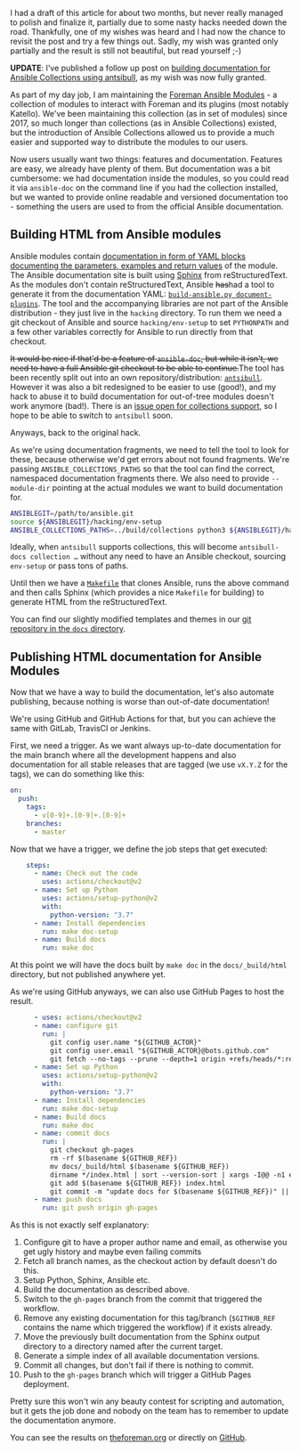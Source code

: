<!--
.. title: Building and publishing documentation for Ansible Collections
.. slug: building-and-publishing-documentation-for-ansible-collections
.. date: 2020-07-20 19:17:16 UTC
.. tags: english,linux,planet-debian,software,ansible
.. category: 
.. link: 
.. description: 
.. type: text
-->

I had a draft of this article for about two months, but never really managed to polish and finalize it, partially due to some nasty hacks needed down the road. Thankfully, one of my wishes was heard and I had now the chance to revisit the post and try a few things out. Sadly, my wish was granted only partially and the result is still not beautiful, but read yourself ;-)

**UPDATE**: I've published a follow up post on [building documentation for Ansible Collections using antsibull](/2020/07/building-documentation-for-ansible-collections-using-antsibull/), as my wish was now fully granted.

As part of my day job, I am maintaining the [Foreman Ansible Modules](https://github.com/theforeman/foreman-ansible-modules) - a collection of modules to interact with Foreman and its plugins (most notably Katello). We've been maintaining this collection (as in set of modules) since 2017, so much longer than collections (as in Ansible Collections) existed, but the introduction of Ansible Collections allowed us to provide a much easier and supported way to distribute the modules to our users.

Now users usually want two things: features and documentation. Features are easy, we already have plenty of them. But documentation was a bit cumbersome: we had documentation inside the modules, so you could read it via `ansible-doc` on the command line if you had the collection installed, but we wanted to provide online readable and versioned documentation too - something the users are used to from the official Ansible documentation.

## Building HTML from Ansible modules

Ansible modules contain [documentation in form of YAML blocks documenting the parameters, examples and return values](https://docs.ansible.com/ansible/latest/dev_guide/developing_modules_documenting.html) of the module. The Ansible documentation site is built using [Sphinx](https://www.sphinx-doc.org/) from reStructuredText. As the modules don't contain reStructuredText, Ansible ~~has~~had a tool to generate it from the documentation YAML: [`build-ansible.py document-plugins`](https://github.com/ansible/ansible/blob/stable-2.9/hacking/build-ansible.py). The tool and the accompanying libraries are not part of the Ansible distribution - they just live in the `hacking` directory. To run them we need a git checkout of Ansible and source `hacking/env-setup` to set `PYTHONPATH` and a few other variables correctly for Ansible to run directly from that checkout.

~~It would be nice if that'd be a feature of `ansible-doc`, but while it isn't, we need to have a full Ansible git checkout to be able to continue.~~The tool has been recently split out into an own repository/distribution: [`antsibull`](https://github.com/ansible-community/antsibull). However it was also a bit redesigned to be easier to use (good!), and my hack to abuse it to build documentation for out-of-tree modules doesn't work anymore (bad!). There is an [issue open for collections support](https://github.com/ansible-community/antsibull/issues/55), so I hope to be able to switch to `antsibull` soon.

Anyways, back to the original hack.

As we're using documentation fragments, we need to tell the tool to look for these, because otherwise we'd get errors about not found fragments.
We're passing `ANSIBLE_COLLECTIONS_PATHS` so that the tool can find the correct, namespaced documentation fragments there.
We also need to provide `--module-dir` pointing at the actual modules we want to build documentation for.

```bash
ANSIBLEGIT=/path/to/ansible.git
source ${ANSIBLEGIT}/hacking/env-setup
ANSIBLE_COLLECTIONS_PATHS=../build/collections python3 ${ANSIBLEGIT}/hacking/build-ansible.py document-plugins --module-dir ../plugins/modules --template-dir ./_templates --template-dir ${ANSIBLEGIT}/docs/templates --type rst --output-dir ./modules/
```

Ideally, when `antsibull` supports collections, this will become `antsibull-docs collection …` without any need to have an Ansible checkout, sourcing `env-setup` or pass tons of paths.

Until then we have a [`Makefile`](https://www.github.com/theforeman/foreman-ansible-modules/tree/master/docs/Makefile) that clones Ansible, runs the above command and then calls Sphinx (which provides a nice `Makefile` for building) to generate HTML from the reStructuredText.

You can find our slightly modified templates and themes in our [git repository in the `docs` directory](https://github.com/theforeman/foreman-ansible-modules/tree/master/docs).

## Publishing HTML documentation for Ansible  Modules

Now that we have a way to build the documentation, let's also automate publishing, because nothing is worse than out-of-date documentation!

We're using GitHub and GitHub Actions for that, but you can achieve the same with GitLab, TravisCI or Jenkins.

First, we need a trigger. As we want always up-to-date documentation for the main branch where all the development happens and also documentation for all stable releases that are tagged (we use `vX.Y.Z` for the tags), we can do something like this:

```yaml
on:
  push:
    tags:
      - v[0-9]+.[0-9]+.[0-9]+
    branches:
      - master
```

Now that we have a trigger, we define the job steps that get executed:

```yaml
    steps:
      - name: Check out the code
        uses: actions/checkout@v2
      - name: Set up Python
        uses: actions/setup-python@v2
        with:
          python-version: "3.7"
      - name: Install dependencies
        run: make doc-setup
      - name: Build docs
        run: make doc
```

At this point we will have the docs built by `make doc` in the `docs/_build/html` directory, but not published anywhere yet.

As we're using GitHub anyways, we can also use GitHub Pages to host the result.

```yaml
      - uses: actions/checkout@v2
      - name: configure git
        run: |
          git config user.name "${GITHUB_ACTOR}"
          git config user.email "${GITHUB_ACTOR}@bots.github.com"
          git fetch --no-tags --prune --depth=1 origin +refs/heads/*:refs/remotes/origin/*
      - name: Set up Python
        uses: actions/setup-python@v2
        with:
          python-version: "3.7"
      - name: Install dependencies
        run: make doc-setup
      - name: Build docs
        run: make doc
      - name: commit docs
        run: |
          git checkout gh-pages
          rm -rf $(basename ${GITHUB_REF})
          mv docs/_build/html $(basename ${GITHUB_REF})
          dirname */index.html | sort --version-sort | xargs -I@@ -n1 echo '<div><a href="@@/"><p>@@</p></a></div>' >> index.html
          git add $(basename ${GITHUB_REF}) index.html
          git commit -m "update docs for $(basename ${GITHUB_REF})" || true
      - name: push docs
        run: git push origin gh-pages
```

As this is not exactly self explanatory:

1. Configure git to have a proper author name and email, as otherwise you get ugly history and maybe even failing commits
2. Fetch all branch names, as the checkout action by default doesn't do this.
3. Setup Python, Sphinx, Ansible etc.
4. Build the documentation as described above.
5. Switch to the `gh-pages` branch from the commit that triggered the workflow.
6. Remove any existing documentation for this tag/branch (`$GITHUB_REF` contains the name which triggered the workflow) if it exists already.
7. Move the previously built documentation from the Sphinx output directory to a directory named after the current target.
8. Generate a simple index of all available documentation versions.
9. Commit all changes, but don't fail if there is nothing to commit.
10. Push to the `gh-pages` branch which will trigger a GitHub Pages deployment.

Pretty sure this won't win any beauty contest for scripting and automation, but it gets the job done and nobody on the team has to remember to update the documentation anymore.

You can see the results on [theforeman.org](https://theforeman.org/plugins/foreman-ansible-modules/) or directly on [GitHub](https://theforeman.github.io/foreman-ansible-modules/).
